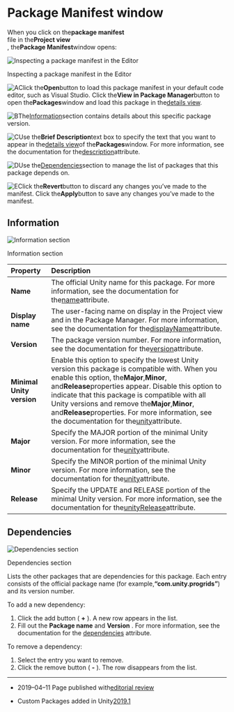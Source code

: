 # Package Manifest window

When you click on the**package manifest**  
file in the**Project view**  
, the**Package Manifest**window opens:

![](https://docs.unity3d.com/2019.2/Documentation/uploads/Main/class-PackageManifestImporter.png "Inspecting a package manifest in the Editor")

Inspecting a package manifest in the Editor

![](https://docs.unity3d.com/2019.2/Documentation/uploads/Main/LetterA.png "A")Click the**Open**button to load this package manifest in your default code editor, such as Visual Studio. Click the**View in Package Manager**button to open the**Packages**window and load this package in the[details view](https://docs.unity3d.com/2019.2/Documentation/Manual/upm-ui-details.html).

![](https://docs.unity3d.com/2019.2/Documentation/uploads/Main/LetterB.png "B")The[Information](https://docs.unity3d.com/2019.2/Documentation/Manual/class-PackageManifestImporter.html#Info)section contains details about this specific package version.

![](https://docs.unity3d.com/2019.2/Documentation/uploads/Main/LetterC.png "C")Use the**Brief Description**text box to specify the text that you want to appear in the[details view](https://docs.unity3d.com/2019.2/Documentation/Manual/upm-ui-details.html)of the**Packages**window. For more information, see the documentation for the[description](https://docs.unity3d.com/2019.2/Documentation/Manual/upm-manifestPkg.html#description)attribute.

![](https://docs.unity3d.com/2019.2/Documentation/uploads/Main/LetterD.png "D")Use the[Dependencies](https://docs.unity3d.com/2019.2/Documentation/Manual/class-PackageManifestImporter.html#Depend)section to manage the list of packages that this package depends on.

![](https://docs.unity3d.com/2019.2/Documentation/uploads/Main/LetterE.png "E")Click the**Revert**button to discard any changes you’ve made to the manifest. Click the**Apply**button to save any changes you’ve made to the manifest.



## Information

![](https://docs.unity3d.com/2019.2/Documentation/uploads/Main/class-PackageManifestImporter-Info.png "Information section")

Information section

| **Property** | **Description** |
| :--- | :--- |
| **Name** | The official Unity name for this package. For more information, see the documentation for the[name](https://docs.unity3d.com/2019.2/Documentation/Manual/upm-manifestPkg.html#name)attribute. |
| **Display name** | The user-facing name on display in the Project view and in the Package Manager. For more information, see the documentation for the[displayName](https://docs.unity3d.com/2019.2/Documentation/Manual/upm-manifestPkg.html#displayName)attribute. |
| **Version** | The package version number. For more information, see the documentation for the[version](https://docs.unity3d.com/2019.2/Documentation/Manual/upm-manifestPkg.html#version)attribute. |
| **Minimal Unity version** | Enable this option to specify the lowest Unity version this package is compatible with. When you enable this option, the**Major**,**Minor**, and**Release**properties appear.  Disable this option to indicate that this package is compatible with all Unity versions and remove the**Major**,**Minor**, and**Release**properties.  For more information, see the documentation for the[unity](https://docs.unity3d.com/2019.2/Documentation/Manual/upm-manifestPkg.html#unity)attribute. |
| **Major** | Specify the MAJOR portion of the minimal Unity version. For more information, see the documentation for the[unity](https://docs.unity3d.com/2019.2/Documentation/Manual/upm-manifestPkg.html#unity)attribute. |
| **Minor** | Specify the MINOR portion of the minimal Unity version. For more information, see the documentation for the[unity](https://docs.unity3d.com/2019.2/Documentation/Manual/upm-manifestPkg.html#unity)attribute. |
| **Release** | Specify the UPDATE and RELEASE portion of the minimal Unity version. For more information, see the documentation for the[unityRelease](https://docs.unity3d.com/2019.2/Documentation/Manual/upm-manifestPkg.html#unityRelease)attribute. |



## Dependencies

![](https://docs.unity3d.com/2019.2/Documentation/uploads/Main/class-PackageManifestImporter-Depend.png "Dependencies section")

Dependencies section

Lists the other packages that are dependencies for this package. Each entry consists of the official package name \(for example,**“com.unity.progrids”**\) and its version number.

To add a new dependency:

1. Click the add button \(
   **+**
   \). A new row appears in the list.
2. Fill out the
   **Package name**
   and
   **Version**
   . For more information, see the documentation for the
   [dependencies](https://docs.unity3d.com/2019.2/Documentation/Manual/upm-manifestPkg.html#dependencies)
   attribute.

To remove a dependency:

1. Select the entry you want to remove.
2. Click the remove button \(
   **-**
   \). The row disappears from the list.

---

* 2019–04–11 Page published with[editorial review](https://docs.unity3d.com/2019.2/Documentation/Manual/DocumentationEditorialReview.html)

* Custom Packages added in Unity[2019.1](https://docs.unity3d.com/2019.1/Documentation/Manual/30_search.html?q=newin20191)




